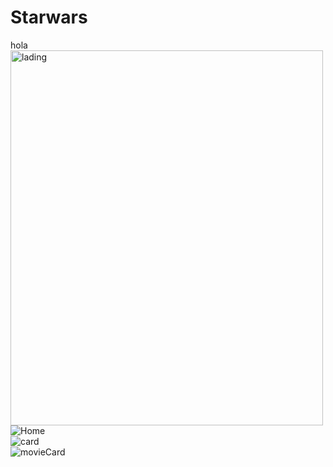 # Starwars
<div hegiht='200px' width='200px'>
  hola
 </div>
 
 
<img src="https://user-images.githubusercontent.com/98859499/233303915-8a5f13d5-8dc0-4cf9-8329-6b0bd0407e4b.png" alt='lading' width="500" height="600" />
<br/>
<img src="https://user-images.githubusercontent.com/98859499/233303683-572cfe24-e725-4d58-b27c-ea688ac12d91.png" alt='Home'/>
<br/>
<img src="https://user-images.githubusercontent.com/98859499/233303837-01402aad-a368-4386-846f-98241cfd22ee.png" alt='card'/>
<br/>
<img src="https://user-images.githubusercontent.com/98859499/233304562-b2b0af39-1e32-483e-9dc4-24c944c3029a.png" alt='movieCard'/>


